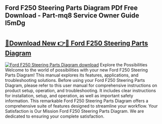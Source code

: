 ## Ford F250 Steering Parts Diagram PDf Free Download - Part-mq8 Service Owner Guide l5mDg

# <h2><a href="http://dfovvv.blite.top/?on=Ford+F250+Steering+Parts+Diagram">🔗Download New 👉🔴 Ford F250 Steering Parts Diagram</a></h2>

[![Ford F250 Steering Parts Diagram download](https://i.imgur.com/lujVjoI.png)](http://dfovvv.blite.top/?on=Ford+F250+Steering+Parts+Diagram)
Explore the Possibilities Welcome to the world of possibilities with your new Ford F250 Steering Parts Diagram! This manual explores its features, applications, and troubleshooting solutions. Before using your Ford F250 Steering Parts Diagram, please refer to this user manual for comprehensive instructions on product setup, operation, and troubleshooting. It includes clear instructions for installation, setup, and operation, as well as important safety information. This remarkable Ford F250 Steering Parts Diagram offers a comprehensive suite of features designed to streamline your workflow. Your Satisfaction is Our Mission Ford F250 Steering Parts Diagram. We are dedicated to ensuring your complete satisfaction.
